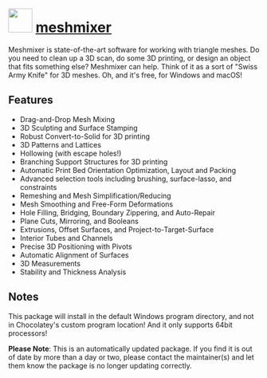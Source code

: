 # <img src="https://cdn.jsdelivr.net/gh/mkevenaar/chocolatey-packages@ae6d78dcd1f2f8cf131384eb08f9dd59ae933802/icons/meshmixer.png" width="48" height="48"/> [meshmixer](https://community.chocolatey.org/packages/meshmixer)

Meshmixer is state-of-the-art software for working with triangle meshes. Do you need to clean up a 3D scan, do some 3D printing, or design an object that fits something else? Meshmixer can help. Think of it as a sort of "Swiss Army Knife" for 3D meshes. Oh, and it's free, for Windows and macOS!

## Features

- Drag-and-Drop Mesh Mixing
- 3D Sculpting and Surface Stamping
- Robust Convert-to-Solid for 3D printing
- 3D Patterns and Lattices
- Hollowing (with escape holes!)
- Branching Support Structures for 3D printing
- Automatic Print Bed Orientation Optimization, Layout and Packing
- Advanced selection tools including brushing, surface-lasso, and constraints
- Remeshing and Mesh Simplification/Reducing
- Mesh Smoothing and Free-Form Deformations
- Hole Filling, Bridging, Boundary Zippering, and Auto-Repair
- Plane Cuts, Mirroring, and Booleans
- Extrusions, Offset Surfaces, and Project-to-Target-Surface
- Interior Tubes and Channels
- Precise 3D Positioning with Pivots
- Automatic Alignment of Surfaces
- 3D Measurements
- Stability and Thickness Analysis

## Notes

This package will install in the default Windows program directory, and not in Chocolatey's custom program location! And it only supports 64bit processors!

**Please Note**: This is an automatically updated package. If you find it is
out of date by more than a day or two, please contact the maintainer(s) and
let them know the package is no longer updating correctly.
